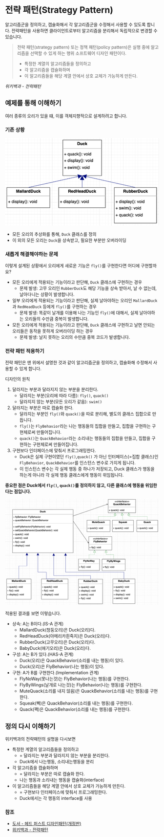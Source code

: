 # 전략 패턴(Strategy Pattern)

알고리즘군을 정의하고, 캡슐화해서 각 알고리즘군을 수정해서 사용할 수 있도록 합니다.
전략패턴을 사용하면 클라이언트로부터 알고리즘을 분리해서 독립적으로 변경할 수 있습니다.

> 전략 패턴(strategy pattern) 또는 정책 패턴(policy pattern)은 실행 중에 알고리즘을 선택할 수 있게 하는 행위 소프트웨어 디자인 패턴이다.
>
> - 특정한 계열의 알고리즘들을 정의하고
> - 각 알고리즘을 캡슐화하며
> - 이 알고리즘들을 해당 계열 안에서 상호 교체가 가능하게 만든다.

_위키백과 - 전략패턴_

## 예제를 통해 이해하기

여러 종류의 오리가 있을 떄, 이를 객체지향적으로 설계하려고 합니다.

### 기존 상황

![alt text](/design-pattern/img/strategy-pattern_before.png)

- 모든 오리의 추상화를 통해, `Duck` 클래스를 정의
- 이 외의 모든 오리는 `Duck`을 상속받고, 필요한 부분만 오버라이딩

### 새롭게 해결해야하는 문제

이렇게 설계된 상황에서 오리에게 새로운 기능은 `fly()`를 구현한다면 어디에 구현할까요?

- 모든 오리에게 적용되는 기능이라고 판단해, `Duck` 클래스에 구현하는 경우
  - 문제 발생: 고무 오리인 `RubberDuck`도 해당 기능을 상속 받아서, 날 수 없는데, 날아다니는 상황이 발생합니다.
- 일부 오리에게 적용되는 기능이라고 판단해, 실제 날아야하는 오리인 `MallardDuck`과 `RedHeadDuck` 등에게 `fly()`를 구현하는 경우
  - 문제 발생: 똑같이 날개를 이용해 나는 기능인 `fly()`에 대해서, 실제 날아야하는 오리들의 수만큼 중복이 발생합니다.
- 모든 오리에게 적용되는 기능이라고 판단해, `Duck` 클래스에 구현하고 날면 안되는 오리들은 동작을 못하게 오버라이딩 하는 경우
  - 문제 발생: 날지 못하는 오리의 수만큼 중복 코드가 발생합니다.

### 전략 패턴 적용하기

전략 패턴은 맨 위에서 설명한 것과 같이 알고리즘군을 정의하고, 캡슐화해 수정해서 사용할 수 있게 합니다.

디자인의 원칙

1. 달라지는 부분과 달라지지 않는 부분을 분리한다.
   - 달라지는 부분(오리에 따라 다름): `fly()`, `quack()`
   - 달라지지 않는 부분(모든 오리가 같음): `swim()`
2. 달라지는 부분은 따로 캡슐화 한다.
   - 달라지는 부분인 `fly()`와 `quack()`을 따로 분리해, 별도의 클래스 집합으로 만듭니다.
   - `fly()`는 `FlyBehavior`라는 나는 행동들의 집합을 만들고, 집합을 구현하는 구현체로써 만들어집니다.
   - `quack()`는 `QuackBehavior`라는 소리내는 행동들의 집합을 만들고, 집합을 구현하는 구현체로써 만들어집니다.
3. 구현보다 인터페이스에 맞춰서 프로그래밍한다.
   - Duck은 실제 구현이였던 `fly()`,`quack()` 가 아닌 인터페이스(=집합 클래스)인 `FlyBehavior`, `QuackBehavior`를 인스턴스 변수로 가지게 됩니다.
   - 이 인스턴스 변수는 각 실제 행동 중 하나가 저장되고, Duck 클래스가 행동을 하는게 아니라 각 실제 행동 클래스에게 행동이 위임됩니다.
  
**중요한 점은 Duck에서 `fly()`, `quack()`를 정의하지 않고, 다른 클래스에 행동을 위임한다는 점입니다.**

![alt text](/design-pattern/img/strategy-pattern_after.png)

적용된 결과를 보면 이렇습니다.

- 상속: A는 B이다.(IS-A 관계)
  - MallardDuck(청둥오리)은 Duck(오리)다.
  - RedHeadDuck(아메리카흰죽지)은 Duck(오리)다.
  - RubberDuck(고무오리)은 Duck(오리)다.
  - BabyDuck(애기오리)은 Duck(오리)다.
- 구성: A는 B가 있다.(HAS-A 관계)
  - Duck(오리)은 QuackBehavior(소리를 내는 행동)이 있다.
  - Duck(오리)은 FlyBehavior(나는 행동)이 있다.
- 구현: A가 B를 구현한다.(Implementation 관계)
  - FlyNoWay(못나는것)는 FlyBehavior(나는 행동)를 구현한다.
  - FlyByWings(날개로 나는것)는 FlyBehavior(나는 행동)를 구현한다.
  - MuteQuack(소리를 내지 않음)은 QuackBehavior(소리를 내는 행동)를 구현한다.
  - Squeak(삑)은 QuackBehavior(소리를 내는 행동)를 구현한다.
  - Quack(꽥)은 QuackBehavior(소리를 내는 행동)를 구현한다.

## 정의 다시 이해하기

위키백과의 전략패턴의 설명을 다시보면

- 특정한 계열의 알고리즘들을 정의하고
  - = 달라지는 부분과 달라지지 않는 부분을 분리한다.
  - Duck에서 나는행동, 소리내는행동을 분리
- 각 알고리즘을 캡슐화하며
  - = 달라지는 부분은 따로 캡슐화 한다.
  - 나는 행동과 소리내는 행동을 캡슐화(interface)
- 이 알고리즘들을 해당 계열 안에서 상호 교체가 가능하게 만든다.
  - = 구현보다 인터페이스에 맞춰서 프로그래밍한다.
  - Duck에서는 각 행동의 interface를 사용

### 참조

- [도서 - 헤드 퍼스트 디자인패턴(개정판)](https://www.hanbit.co.kr/store/books/look.php?p_code=B6113501223)
- [위키백과 - 전략패턴](https://ko.wikipedia.org/wiki/%EC%A0%84%EB%9E%B5_%ED%8C%A8%ED%84%B4)